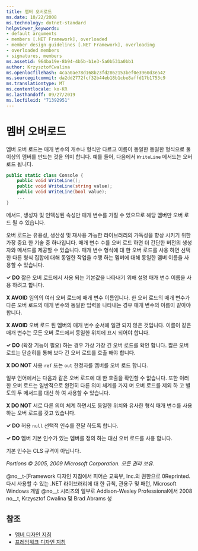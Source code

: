 ```yaml
---
title: 멤버 오버로드
ms.date: 10/22/2008
ms.technology: dotnet-standard
helpviewer_keywords:
- default arguments
- members [.NET Framework], overloaded
- member design guidelines [.NET Framework], overloading
- overloaded members
- signatures, members
ms.assetid: 964ba19e-8b94-4b5b-b1e3-5a0b531a0bb1
author: KrzysztofCwalina
ms.openlocfilehash: 4caa0ae78d168b23fd2862153bef0e3960d3ea42
ms.sourcegitcommit: da2dd2772fcf32b44eb18b1cbe8affd17b1753c9
ms.translationtype: MT
ms.contentlocale: ko-KR
ms.lasthandoff: 09/27/2019
ms.locfileid: "71392951"
---
```

# <a name="member-overloading"></a>멤버 오버로드
멤버 오버 로드는 매개 변수의 개수나 형식만 다르고 이름이 동일한 동일한 형식으로 둘 이상의 멤버를 만드는 것을 의미 합니다. 예를 들어, 다음에서 `WriteLine` 메서드는 오버 로드 됩니다.  
  
```csharp  
public static class Console {  
    public void WriteLine();  
    public void WriteLine(string value);  
    public void WriteLine(bool value);  
    ...  
}  
```  
  
 메서드, 생성자 및 인덱싱된 속성만 매개 변수를 가질 수 있으므로 해당 멤버만 오버 로드 될 수 있습니다.  
  
 오버 로드는 유용성, 생산성 및 재사용 가능한 라이브러리의 가독성을 향상 시키기 위한 가장 중요 한 기술 중 하나입니다. 매개 변수 수를 오버 로드 하면 더 간단한 버전의 생성자와 메서드를 제공할 수 있습니다. 매개 변수 형식에 대 한 오버 로드를 사용 하면 선택한 다른 형식 집합에 대해 동일한 작업을 수행 하는 멤버에 대해 동일한 멤버 이름을 사용할 수 있습니다.  
  
 **✓ DO** 짧은 오버 로드에서 사용 되는 기본값을 나타내기 위해 설명 매개 변수 이름을 사용 하려고 합니다.  
  
 **X AVOID** 임의의 여러 오버 로드에 매개 변수 이름입니다. 한 오버 로드의 매개 변수가 다른 오버 로드의 매개 변수와 동일한 입력을 나타내는 경우 매개 변수의 이름이 같아야 합니다.  
  
 **X AVOID** 오버 로드 된 멤버의 매개 변수 순서에 일관 되지 않은 것입니다. 이름이 같은 매개 변수는 모든 오버 로드에서 동일한 위치에 표시 되어야 합니다.  
  
 **✓ DO** (확장 기능이 필요) 하는 경우 가상 가장 긴 오버 로드를 확인 합니다. 짧은 오버 로드는 단순히를 통해 보다 긴 오버 로드를 호출 해야 합니다.  
  
 **X DO NOT** 사용 `ref` 또는 `out` 한정자를 멤버를 오버 로드 합니다.  
  
 일부 언어에서는 다음과 같은 오버 로드에 대 한 호출을 확인할 수 없습니다. 또한 이러한 오버 로드는 일반적으로 완전히 다른 의미 체계를 가지 며 오버 로드를 제외 하 고 별도의 두 메서드를 대신 하 여 사용할 수 있습니다.  
  
 **X DO NOT** 서로 다른 의미 체계 하면서도 동일한 위치와 유사한 형식 매개 변수를 사용 하는 오버 로드를 갖고 있습니다.  
  
 **✓ DO** 허용 `null` 선택적 인수를 전달 하도록 합니다.  
  
 **✓ DO** 멤버 기본 인수가 있는 멤버를 정의 하는 대신 오버 로드를 사용 합니다.  
  
 기본 인수는 CLS 규격이 아닙니다.  
  
 *Portions © 2005, 2009 Microsoft Corporation. 모든 권리 보유.*  
  
 @no__t-[Framework 디자인 지침에서 피어슨 교육부, Inc.의 권한으로 0Reprinted. 다시 사용할 수 있는 .NET 라이브러리에 대 한 규칙, 관용구 및 패턴, Microsoft Windows 개발 @no__t 시리즈의 일부로 Addison-Wesley Professional에서 2008 no__t, Krzysztof Cwalina 및 Brad Abrams 성  
  
## <a name="see-also"></a>참조

- [멤버 디자인 지침](../../../docs/standard/design-guidelines/member.md)
- [프레임워크 디자인 지침](../../../docs/standard/design-guidelines/index.md)
